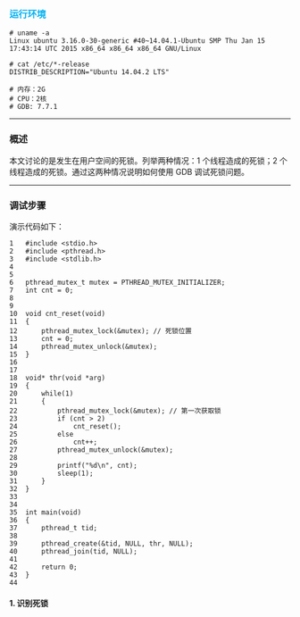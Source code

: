 ### <font color=#00b0f0>运行环境</font>

```
# uname -a
Linux ubuntu 3.16.0-30-generic #40~14.04.1-Ubuntu SMP Thu Jan 15 17:43:14 UTC 2015 x86_64 x86_64 x86_64 GNU/Linux

# cat /etc/*-release
DISTRIB_DESCRIPTION="Ubuntu 14.04.2 LTS"

# 内存：2G
# CPU：2核
# GDB: 7.7.1
```

---

### 概述

本文讨论的是发生在用户空间的死锁。列举两种情况：1 个线程造成的死锁；2 个线程造成的死锁。通过这两种情况说明如何使用 GDB 调试死锁问题。

---

### 调试步骤

演示代码如下：

```
1	#include <stdio.h>
2	#include <pthread.h>
3	#include <stdlib.h>
4	
5	
6	pthread_mutex_t mutex = PTHREAD_MUTEX_INITIALIZER;
7	int cnt = 0;
8	
9	
10	void cnt_reset(void)
11	{
12		pthread_mutex_lock(&mutex); // 死锁位置
13		cnt = 0;
14		pthread_mutex_unlock(&mutex);
15	}
16	
17	
18	void* thr(void *arg)
19	{
20		while(1)
21		{
22			pthread_mutex_lock(&mutex); // 第一次获取锁
23			if (cnt > 2)
24				cnt_reset();
25			else
26				cnt++;
27			pthread_mutex_unlock(&mutex);
28	
29			printf("%d\n", cnt);
30			sleep(1);
31		}
32	}
33	
34	
35	int main(void)
36	{
37		pthread_t tid;
38		
39		pthread_create(&tid, NULL, thr, NULL);
40		pthread_join(tid, NULL);
41	
42		return 0;
43	}
44	
```

#### 1. 识别死锁


